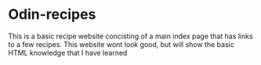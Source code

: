 # Odin-recipes
This is a basic recipe website concisting of a main index page that has links to a few recipes. This website wont look good, but will show the basic HTML knowledge that I have learned
